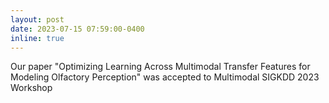 ```yaml
---
layout: post
date: 2023-07-15 07:59:00-0400
inline: true
---
```


Our paper "Optimizing Learning Across Multimodal Transfer Features for Modeling Olfactory Perception" was accepted to Multimodal SIGKDD 2023 Workshop